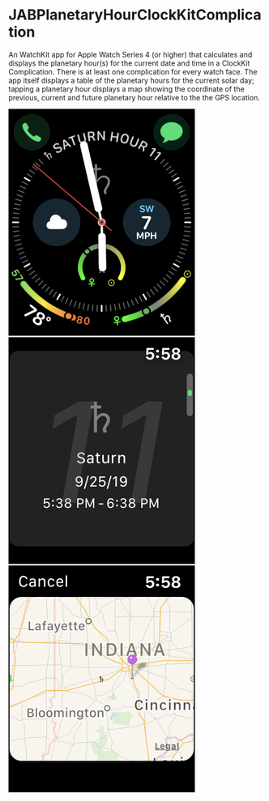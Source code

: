 # JABPlanetaryHourClockKitComplication
An WatchKit app for Apple Watch Series 4 (or higher) that calculates and displays the planetary hour(s) for the current date and time in a ClockKit Complication. There is at least one complication for every watch face. The app itself displays a table of the planetary hours for the current solar day; tapping a planetary hour displays a map showing the coordinate of the previous, current and future planetary hour relative to the the GPS location.

![Planetary Hour ClockKit Complications on the Infograph watch face](https://github.com/theoknock/JABPlanetaryHourClockKitComplication/blob/master/JABPlanetaryHourClockKitComplication/Assets.xcassets/GitHub%20Repository%20Images/IMG_3094.imageset/IMG_3094.PNG?raw=true)
![Planetary Hours WatchKit app, showing the planetary hour in a scrollable table containing all planetary hours for the current solar period](https://github.com/theoknock/JABPlanetaryHourClockKitComplication/blob/master/JABPlanetaryHourClockKitComplication/Assets.xcassets/GitHub%20Repository%20Images/IMG_3095.imageset/IMG_3095.PNG?raw=true)
![Planetary Hour WatchKit app, showing the prior, current and upcoming planetary hour relative to the GPS location](https://github.com/theoknock/JABPlanetaryHourClockKitComplication/blob/master/JABPlanetaryHourClockKitComplication/Assets.xcassets/GitHub%20Repository%20Images/IMG_3096.imageset/IMG_3096.PNG?raw=true)
